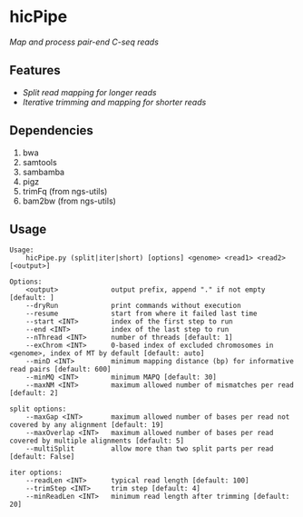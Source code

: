 # hicPipe
*Map and process pair-end C-seq reads*

## Features ##
* _Split read mapping for longer reads_
* _Iterative trimming and mapping for shorter reads_
<p></p>

## Dependencies ##
1. bwa
2. samtools
3. sambamba
4. pigz
5. trimFq (from ngs-utils)
6. bam2bw (from ngs-utils)
<p></p>

## Usage ##
    Usage:
        hicPipe.py (split|iter|short) [options] <genome> <read1> <read2> [<output>]

    Options:
        <output>             output prefix, append "." if not empty [default: ]
        --dryRun             print commands without execution
        --resume             start from where it failed last time
        --start <INT>        index of the first step to run
        --end <INT>          index of the last step to run
        --nThread <INT>      number of threads [default: 1]
        --exChrom <INT>      0-based index of excluded chromosomes in <genome>, index of MT by default [default: auto]
        --minD <INT>         minimum mapping distance (bp) for informative read pairs [default: 600]
        --minMQ <INT>        minimum MAPQ [default: 30]
        --maxNM <INT>        maximum allowed number of mismatches per read [default: 2]

    split options:
        --maxGap <INT>       maximum allowed number of bases per read not covered by any alignment [default: 19]
        --maxOverlap <INT>   maximum allowed number of bases per read covered by multiple alignments [default: 5]
        --multiSplit         allow more than two split parts per read [default: False]

    iter options:
        --readLen <INT>      typical read length [default: 100]
        --trimStep <INT>     trim step [default: 4]
        --minReadLen <INT>   minimum read length after trimming [default: 20]
